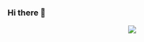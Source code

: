 ### Hi there 👋

<div id="header" align="center">
  <img src="https://media.giphy.com/media/coxQHKASG60HrHtvkt/giphy.gif" align="center"/>
</div>
